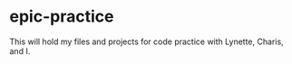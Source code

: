 # epic-practice
This will hold my files and projects for code practice with Lynette, Charis, and I.
